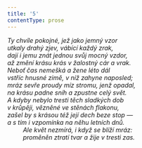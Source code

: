 ```yaml
---
title: '5'
contentType: prose
---
```


<section>

_Ty chvíle pokojné, jež jako jemný vzor  
utkaly drahý zjev, vábící každý zrak,  
dají i jemu znát jednou svůj mocný vzdor,  
až změní krásu krás v žalostný cár a vrak.  
Neboť čas nemešká a žene léto dál  
vstříc hnusné zimě, v níž zahyne naposled;  
mráz sevře proudy míz stromu, jenž opadal,  
na krásu padne sníh a zpustne celý svět.  
A kdyby nebylo tresti těch sladkých dob  
v krůpěji, vězněné ve stěnách flakonu,  
zašel by s krásou též její dech beze stop —  
a s tím i vzpomínka na něhu letních dnů.  
         Ale květ nezmírá, i když se blíží mráz:  
         proměněn ztratí tvar a žije v tresti zas._

</section>
